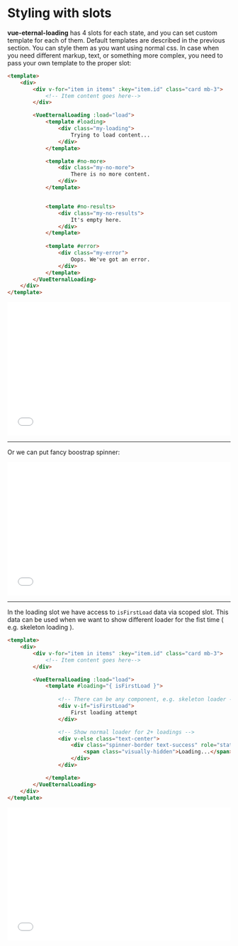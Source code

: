 # Styling with slots

**vue-eternal-loading** has 4 slots for each state, and you can set custom template for each of them. Default templates are described in the previous section. You can style them as you want using normal css. In case when you need different markup, text, or something more complex, you need to pass your own template to the proper slot:

```html
<template>
    <div>
        <div v-for="item in items" :key="item.id" class="card mb-3">
            <!-- Item content goes here-->
        </div>

        <VueEternalLoading :load="load">
            <template #loading>
                <div class="my-loading">
                    Trying to load content...
                </div>
            </template>

            <template #no-more>
                <div class="my-no-more">
                    There is no more content.
                </div>
            </template>


            <template #no-results>
                <div class="my-no-results">
                    It's empty here.
                </div>
            </template>
            
            <template #error>
                <div class="my-error">
                    Oops. We've got an error.
                </div>
            </template>
        </VueEternalLoading>
    </div>
</template>
```

<iframe width="100%" height="300" src="//jsfiddle.net/gavrashenko/ucxt3qog/4/embedded/result/dark/" allowfullscreen="allowfullscreen" allowpaymentrequest frameborder="0"></iframe>

---

Or we can put fancy boostrap spinner:

<iframe width="100%" height="300" src="//jsfiddle.net/gavrashenko/ajfky3se/19/embedded/result/dark/" allowfullscreen="allowfullscreen" allowpaymentrequest frameborder="0"></iframe>

---

In the loading slot we have access to `isFirstLoad` data via scoped slot. This data can be used when we want to show different loader for the fist time ( e.g. skeleton loading ).

```html
<template>
    <div>
        <div v-for="item in items" :key="item.id" class="card mb-3">
            <!-- Item content goes here-->
        </div>

        <VueEternalLoading :load="load">
            <template #loading="{ isFirstLoad }">
                
                <!-- There can be any component, e.g. skeleton loader -->
                <div v-if="isFirstLoad">
                    First loading attempt
                </div>

                <!-- Show normal loader for 2+ loadings -->
                <div v-else class="text-center">
                    <div class="spinner-border text-success" role="status">
                        <span class="visually-hidden">Loading...</span>
                    </div>
                </div>

            </template>
        </VueEternalLoading>
    </div>
</template>
```

<iframe width="100%" height="300" src="//jsfiddle.net/gavrashenko/x4rn37bj/21/embedded/result/dark/" allowfullscreen="allowfullscreen" allowpaymentrequest frameborder="0"></iframe>




